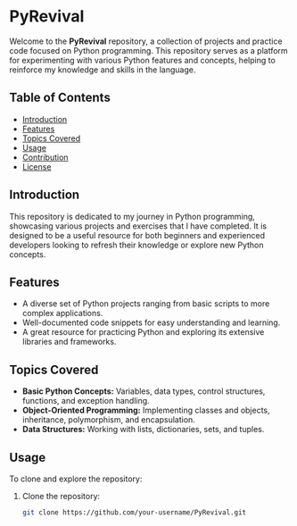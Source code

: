 # PyRevival

Welcome to the **PyRevival** repository, a collection of projects and practice code focused on Python programming. This repository serves as a platform for experimenting with various Python features and concepts, helping to reinforce my knowledge and skills in the language.

## Table of Contents
- [Introduction](#introduction)
- [Features](#features)
- [Topics Covered](#topics-covered)
- [Usage](#usage)
- [Contribution](#contribution)
- [License](#license)

## Introduction

This repository is dedicated to my journey in Python programming, showcasing various projects and exercises that I have completed. It is designed to be a useful resource for both beginners and experienced developers looking to refresh their knowledge or explore new Python concepts.

## Features

- A diverse set of Python projects ranging from basic scripts to more complex applications.
- Well-documented code snippets for easy understanding and learning.
- A great resource for practicing Python and exploring its extensive libraries and frameworks.

## Topics Covered

- **Basic Python Concepts:** Variables, data types, control structures, functions, and exception handling.
- **Object-Oriented Programming:** Implementing classes and objects, inheritance, polymorphism, and encapsulation.
- **Data Structures:** Working with lists, dictionaries, sets, and tuples.

## Usage

To clone and explore the repository:

1. Clone the repository:
   ```bash
   git clone https://github.com/your-username/PyRevival.git
